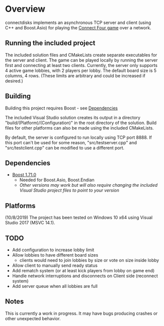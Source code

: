 # Overview

connectdisks implements an asynchronous TCP server and client (using C++ and Boost.Asio) for playing the [Connect Four game](https://en.wikipedia.org/wiki/Connect_Four) over
a network.

## Running the included project

The included solution files and CMakeLists create separate executables for the server and client. The game can be played locally
by running the server first and connecting at least two clients.
Currently, the server only supports 4 active game lobbies, with 2 players per lobby. The default board size is 5 columns, 4 rows. 
(These limits are arbitrary and could be increased if desired.)

## Building

Building this project requires Boost - see [Dependencies](#dependencies)

The included Visual Studio solution creates its output in a directory "build/(Platform)/(Configuration)" in the root directory 
of the solution. 
Build files for other platforms can also be made using the included CMakeLists.

By default, the server is configured to run locally using TCP port 8888. If this port can't be used for some reason, "src/testserver.cpp" 
and "src/testclient.cpp" can be modified to use a different port.

## Dependencies

- [Boost 1.71.0](https://www.boost.org/users/history/version_1_71_0.html)
    - Needed for Boost.Asio, Boost.Endian
    - *Other versions may work but will also require changing the included Visual Studio project files to point to your version*
    
## Platforms

(10/8/2019) The project has been tested on Windows 10 x64 using Visual Studio 2017 (MSVC 14.1).

## TODO
- Add configuration to increase lobby limit
- Allow lobbies to have different board sizes
    - clients would need to join lobbies by size or vote on size inside lobby
- Allow client to manually send ready status
- Add rematch system (or at least kick players from  lobby on game end)
- Handle network interruptions and disconnects on Client side (reconnect system)
- Add server queue when all lobbies are full

## Notes

This is currently a work in progress. It may have bugs producing crashes or other unexpected behavior. 
